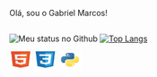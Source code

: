 Olá, sou o Gabriel Marcos!
##

![Meu status no Github](https://github-readme-stats.vercel.app/api?username=Gabriell1507&show_icons=true&theme=algolia )
[![Top Langs](https://github-readme-stats.vercel.app/api/top-langs/?username=Gabriell1507&layout=compact&theme=algolia )](https://github.com/Gabriell1507/github-readme-stats)

  <div>
  <img align="center" alt="HTML" height="30" width="40" src="https://raw.githubusercontent.com/devicons/devicon/master/icons/html5/html5-original.svg">
  <img align="center" alt="CSS" height="30" width="40" src="https://raw.githubusercontent.com/devicons/devicon/master/icons/css3/css3-original.svg">
  <img align="center" alt="Python" height="30" width="40" src="https://raw.githubusercontent.com/devicons/devicon/master/icons/python/python-original.svg">
  </div>
  


</div>





